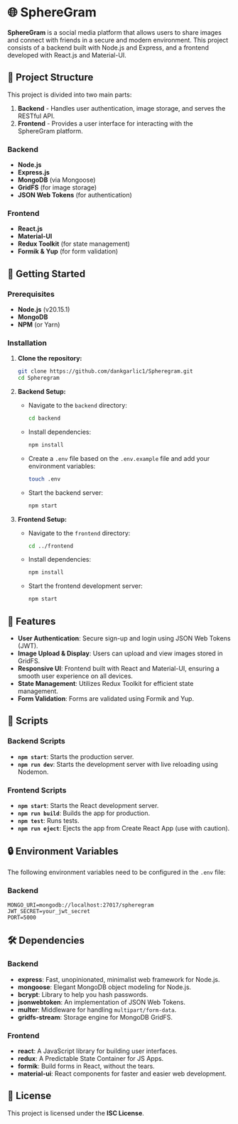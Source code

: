 

# 🌐 SphereGram

**SphereGram** is a social media platform that allows users to share images and connect with friends in a secure and modern environment. This project consists of a backend built with Node.js and Express, and a frontend developed with React.js and Material-UI.



## 📂 Project Structure

This project is divided into two main parts:

1. **Backend** - Handles user authentication, image storage, and serves the RESTful API.
2. **Frontend** - Provides a user interface for interacting with the SphereGram platform.

### Backend

- **Node.js**
- **Express.js**
- **MongoDB** (via Mongoose)
- **GridFS** (for image storage)
- **JSON Web Tokens** (for authentication)

### Frontend

- **React.js**
- **Material-UI**
- **Redux Toolkit** (for state management)
- **Formik & Yup** (for form validation)



## 🚀 Getting Started

### Prerequisites

- **Node.js** (v20.15.1)
- **MongoDB**
- **NPM** (or Yarn)

### Installation

1. **Clone the repository:**

   ```bash
   git clone https://github.com/dankgarlic1/Spheregram.git
   cd Spheregram
   ```

2. **Backend Setup:**

   - Navigate to the `backend` directory:

     ```bash
     cd backend
     ```

   - Install dependencies:

     ```bash
     npm install
     ```

   - Create a `.env` file based on the `.env.example` file and add your environment variables:

     ```bash
     touch .env
     ```

   - Start the backend server:

     ```bash
     npm start
     ```

3. **Frontend Setup:**

   - Navigate to the `frontend` directory:

     ```bash
     cd ../frontend
     ```

   - Install dependencies:

     ```bash
     npm install
     ```

   - Start the frontend development server:

     ```bash
     npm start
     ```


## 🌟 Features

- **User Authentication**: Secure sign-up and login using JSON Web Tokens (JWT).
- **Image Upload & Display**: Users can upload and view images stored in GridFS.
- **Responsive UI**: Frontend built with React and Material-UI, ensuring a smooth user experience on all devices.
- **State Management**: Utilizes Redux Toolkit for efficient state management.
- **Form Validation**: Forms are validated using Formik and Yup.


## 📜 Scripts

### Backend Scripts

- **`npm start`**: Starts the production server.
- **`npm run dev`**: Starts the development server with live reloading using Nodemon.

### Frontend Scripts

- **`npm start`**: Starts the React development server.
- **`npm run build`**: Builds the app for production.
- **`npm test`**: Runs tests.
- **`npm run eject`**: Ejects the app from Create React App (use with caution).


## 🔒 Environment Variables

The following environment variables need to be configured in the `.env` file:

### Backend

```plaintext
MONGO_URI=mongodb://localhost:27017/spheregram
JWT_SECRET=your_jwt_secret
PORT=5000
```

## 🛠️ Dependencies

### Backend

- **express**: Fast, unopinionated, minimalist web framework for Node.js.
- **mongoose**: Elegant MongoDB object modeling for Node.js.
- **bcrypt**: Library to help you hash passwords.
- **jsonwebtoken**: An implementation of JSON Web Tokens.
- **multer**: Middleware for handling `multipart/form-data`.
- **gridfs-stream**: Storage engine for MongoDB GridFS.

### Frontend

- **react**: A JavaScript library for building user interfaces.
- **redux**: A Predictable State Container for JS Apps.
- **formik**: Build forms in React, without the tears.
- **material-ui**: React components for faster and easier web development.


## 📄 License

This project is licensed under the **ISC License**.

